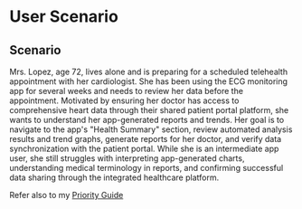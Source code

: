 # User Scenario 

## Scenario

Mrs. Lopez, age 72, lives alone and is preparing for a scheduled telehealth appointment with her cardiologist. She has been using the ECG monitoring app for several weeks and needs to review her data before the appointment. Motivated by ensuring her doctor has access to comprehensive heart data through their shared patient portal platform, she wants to understand her app-generated reports and trends. Her goal is to navigate to the app's "Health Summary" section, review automated analysis results and trend graphs, generate reports for her doctor, and verify data synchronization with the patient portal. While she is an intermediate app user, she still struggles with interpreting app-generated charts, understanding medical terminology in reports, and confirming successful data sharing through the integrated healthcare platform.

Refer also to my [Priority Guide](./assets/docs/Procedure%20Ideation-Chowdhury.pdf)